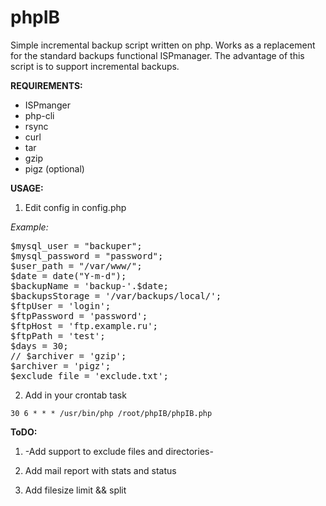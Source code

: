phpIB
=====

Simple incremental backup script written on php.
Works as a replacement for the standard backups functional ISPmanager.
The advantage of this script is to support incremental backups.

**REQUIREMENTS:**
- ISPmanger
- php-cli
- rsync
- curl
- tar
- gzip
- pigz (optional)

**USAGE:**

1. Edit config in config.php


*Example:*

<pre>
$mysql_user = "backuper";
$mysql_password = "password";
$user_path = "/var/www/";
$date = date("Y-m-d");
$backupName = 'backup-'.$date;
$backupsStorage = '/var/backups/local/';
$ftpUser = 'login';
$ftpPassword = 'password';
$ftpHost = 'ftp.example.ru';
$ftpPath = 'test';
$days = 30;
// $archiver = 'gzip';
$archiver = 'pigz';
$exclude_file = 'exclude.txt'; 
</pre>

2. Add in your crontab task

``
30 6 * * * /usr/bin/php /root/phpIB/phpIB.php
``

**ToDO:**

1. -Add support to exclude files and directories-

2. Add mail report with stats and status

3. Add filesize limit && split

